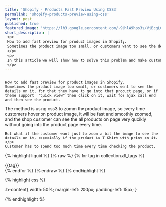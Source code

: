 ```yaml
---
title: 'Shopify - Products Fast Preview Using CSS3'
permalink: 'shopify-products-preview-using-css'
layout: post
published: true
featured_image: 'https://lh3.googleusercontent.com/-9LhlW9hps3s/VjBcgLCbtmI/AAAAAAAABjw/DQZY1I6lSgQ/s0/2015-10-28_09-17-40.gif'
short_description: |
 <p>
 How to add fast preview for product images in Shopify.
 Sometimes the product image too small, or customers want to see the details on it, for that they have to go into that product page, or if theme support  "quick view" then click on it, wait for ajax call end and then see the product.
 </p>
 <p>
 In this article we will show how to solve this problem and make customers happy.
 </p>
---
```


<img src="https://lh3.googleusercontent.com/-9LhlW9hps3s/VjBcgLCbtmI/AAAAAAAABjw/DQZY1I6lSgQ/s0/2015-10-28_09-17-40.gif" alt="">


	How to add fast preview for product images in Shopify.
	Sometimes the product image too small, or customers want to see the details on it, for that they have to go into that product page, or if theme support  "quick view" then click on it, wait for ajax call end and then see the product.


The method is using css3 to zomm the product image, so every time customers hover on product image, it will be fast and smoothly zoomed, and the shop 	customer can see the all products on page very qucikly without going into the product page every time.



	But what if the customer want just to zoom a bit the image to see the details on it, especially if the product is T-Shirt with print on it. </p>
	Customer has to spend too much time every time checking the product.



{% highlight liquid  %}
{% raw %}
  {% for tag in collection.all_tags %}
    <div class="b-tag">
      {{tag}}
    </div>
  {% endfor %}
{% endraw %}
{% endhighlight %}

{% highlight css %}

  .b-content{
    width: 50%;
    margin-left: 200px;
    padding-left: 15px;
  }

{% endhighlight %}
